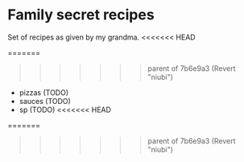 # Family secret recipes

Set of recipes as given by my grandma.
<<<<<<< HEAD

=======
>>>>>>> parent of 7b6e9a3 (Revert "niubi")

- pizzas (TODO)
- sauces (TODO)
- sp (TODO)
<<<<<<< HEAD

=======
>>>>>>> parent of 7b6e9a3 (Revert "niubi")
